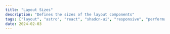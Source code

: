 ```yaml
---
title: "Layout Sizes"
description: "Defines the sizes of the layout components"
tags: ["layout", "astro", "react", "shadcn-ui", "responsive", "performance"]
date: 2024-02-03
---
```

